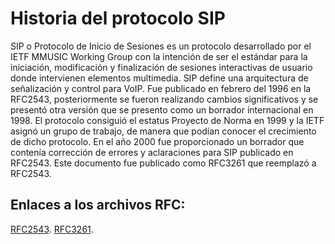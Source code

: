 Historia del protocolo SIP
=====================
SIP o Protocolo de Inicio de Sesiones es un protocolo desarrollado por el IETF MMUSIC Working Group con la intención de ser el estándar para la iniciación, modificación y finalización de sesiones interactivas de usuario donde intervienen elementos multimedia. SIP define una arquitectura de señalización y control para VoIP. Fue publicado en febrero del 1996 en la RFC2543, posteriormente se fueron realizando cambios significativos y se presentó otra versión que se presento como un borrador internacional en 1998. El protocolo consiguió el estatus Proyecto de Norma en 1999 y la IETF asignó un grupo de trabajo, de manera que podían conocer el crecimiento de dicho protocolo. En el año 2000 fue proporcionado un borrador que contenía corrección de errores y aclaraciones para SIP publicado en RFC2543. Este documento fue publicado como RFC3261 que reemplazó a RFC2543.

Enlaces a los archivos RFC:
---------------------------
[RFC2543](https://www.ietf.org/rfc/rfc2543.txt "RFC2543").
[RFC3261](https://www.ietf.org/rfc/rfc3261.txt "RFC3261").
